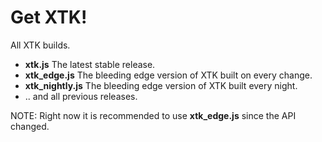 Get XTK!
========

All XTK builds.

* **xtk.js** The latest stable release.
* **xtk_edge.js** The bleeding edge version of XTK built on every change.
* **xtk_nightly.js** The bleeding edge version of XTK built every night.
* .. and all previous releases.

NOTE: Right now it is recommended to use **xtk_edge.js** since the API changed.